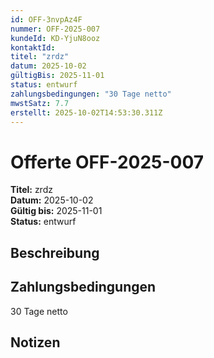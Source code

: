 ```yaml
---
id: OFF-3nvpAz4F
nummer: OFF-2025-007
kundeId: KD-YjuN8ooz
kontaktId: 
titel: "zrdz"
datum: 2025-10-02
gültigBis: 2025-11-01
status: entwurf
zahlungsbedingungen: "30 Tage netto"
mwstSatz: 7.7
erstellt: 2025-10-02T14:53:30.311Z
---
```


# Offerte OFF-2025-007

**Titel:** zrdz  
**Datum:** 2025-10-02  
**Gültig bis:** 2025-11-01  
**Status:** entwurf

## Beschreibung



## Zahlungsbedingungen

30 Tage netto

## Notizen


